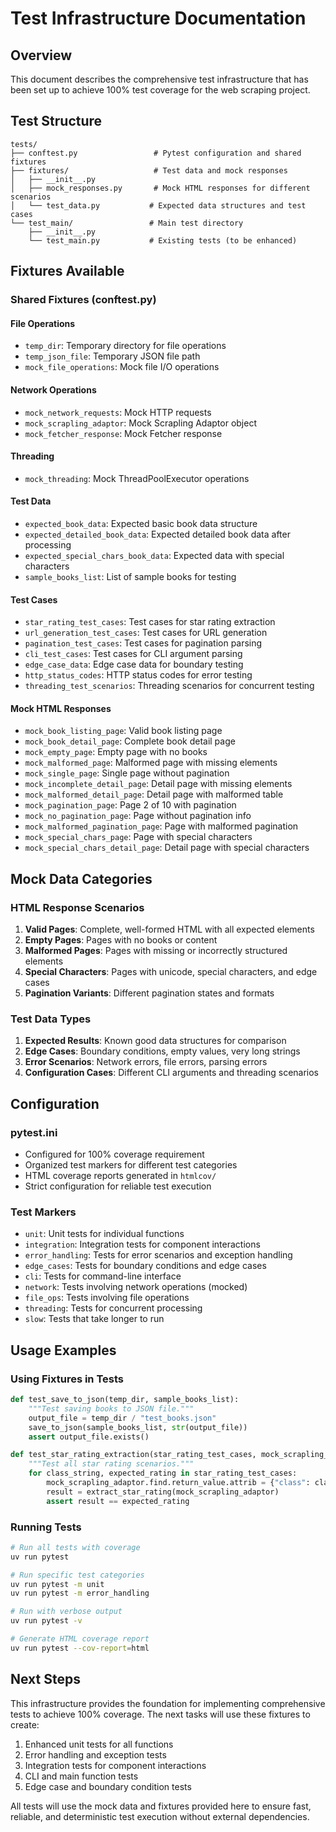 # Test Infrastructure Documentation

## Overview

This document describes the comprehensive test infrastructure that has been set up to achieve 100% test coverage for the web scraping project.

## Test Structure

```
tests/
├── conftest.py                 # Pytest configuration and shared fixtures
├── fixtures/                   # Test data and mock responses
│   ├── __init__.py
│   ├── mock_responses.py       # Mock HTML responses for different scenarios
│   └── test_data.py           # Expected data structures and test cases
└── test_main/                 # Main test directory
    ├── __init__.py
    └── test_main.py           # Existing tests (to be enhanced)
```

## Fixtures Available

### Shared Fixtures (conftest.py)

#### File Operations
- `temp_dir`: Temporary directory for file operations
- `temp_json_file`: Temporary JSON file path
- `mock_file_operations`: Mock file I/O operations

#### Network Operations
- `mock_network_requests`: Mock HTTP requests
- `mock_scrapling_adaptor`: Mock Scrapling Adaptor object
- `mock_fetcher_response`: Mock Fetcher response

#### Threading
- `mock_threading`: Mock ThreadPoolExecutor operations

#### Test Data
- `expected_book_data`: Expected basic book data structure
- `expected_detailed_book_data`: Expected detailed book data after processing
- `expected_special_chars_book_data`: Expected data with special characters
- `sample_books_list`: List of sample books for testing

#### Test Cases
- `star_rating_test_cases`: Test cases for star rating extraction
- `url_generation_test_cases`: Test cases for URL generation
- `pagination_test_cases`: Test cases for pagination parsing
- `cli_test_cases`: Test cases for CLI argument parsing
- `edge_case_data`: Edge case data for boundary testing
- `http_status_codes`: HTTP status codes for error testing
- `threading_test_scenarios`: Threading scenarios for concurrent testing

#### Mock HTML Responses
- `mock_book_listing_page`: Valid book listing page
- `mock_book_detail_page`: Complete book detail page
- `mock_empty_page`: Empty page with no books
- `mock_malformed_page`: Malformed page with missing elements
- `mock_single_page`: Single page without pagination
- `mock_incomplete_detail_page`: Detail page with missing elements
- `mock_malformed_detail_page`: Detail page with malformed table
- `mock_pagination_page`: Page 2 of 10 with pagination
- `mock_no_pagination_page`: Page without pagination info
- `mock_malformed_pagination_page`: Page with malformed pagination
- `mock_special_chars_page`: Page with special characters
- `mock_special_chars_detail_page`: Detail page with special characters

## Mock Data Categories

### HTML Response Scenarios
1. **Valid Pages**: Complete, well-formed HTML with all expected elements
2. **Empty Pages**: Pages with no books or content
3. **Malformed Pages**: Pages with missing or incorrectly structured elements
4. **Special Characters**: Pages with unicode, special characters, and edge cases
5. **Pagination Variants**: Different pagination states and formats

### Test Data Types
1. **Expected Results**: Known good data structures for comparison
2. **Edge Cases**: Boundary conditions, empty values, very long strings
3. **Error Scenarios**: Network errors, file errors, parsing errors
4. **Configuration Cases**: Different CLI arguments and threading scenarios

## Configuration

### pytest.ini
- Configured for 100% coverage requirement
- Organized test markers for different test categories
- HTML coverage reports generated in `htmlcov/`
- Strict configuration for reliable test execution

### Test Markers
- `unit`: Unit tests for individual functions
- `integration`: Integration tests for component interactions
- `error_handling`: Tests for error scenarios and exception handling
- `edge_cases`: Tests for boundary conditions and edge cases
- `cli`: Tests for command-line interface
- `network`: Tests involving network operations (mocked)
- `file_ops`: Tests involving file operations
- `threading`: Tests for concurrent processing
- `slow`: Tests that take longer to run

## Usage Examples

### Using Fixtures in Tests
```python
def test_save_to_json(temp_dir, sample_books_list):
    """Test saving books to JSON file."""
    output_file = temp_dir / "test_books.json"
    save_to_json(sample_books_list, str(output_file))
    assert output_file.exists()

def test_star_rating_extraction(star_rating_test_cases, mock_scrapling_adaptor):
    """Test all star rating scenarios."""
    for class_string, expected_rating in star_rating_test_cases:
        mock_scrapling_adaptor.find.return_value.attrib = {"class": class_string}
        result = extract_star_rating(mock_scrapling_adaptor)
        assert result == expected_rating
```

### Running Tests
```bash
# Run all tests with coverage
uv run pytest

# Run specific test categories
uv run pytest -m unit
uv run pytest -m error_handling

# Run with verbose output
uv run pytest -v

# Generate HTML coverage report
uv run pytest --cov-report=html
```

## Next Steps

This infrastructure provides the foundation for implementing comprehensive tests to achieve 100% coverage. The next tasks will use these fixtures to create:

1. Enhanced unit tests for all functions
2. Error handling and exception tests
3. Integration tests for component interactions
4. CLI and main function tests
5. Edge case and boundary condition tests

All tests will use the mock data and fixtures provided here to ensure fast, reliable, and deterministic test execution without external dependencies.